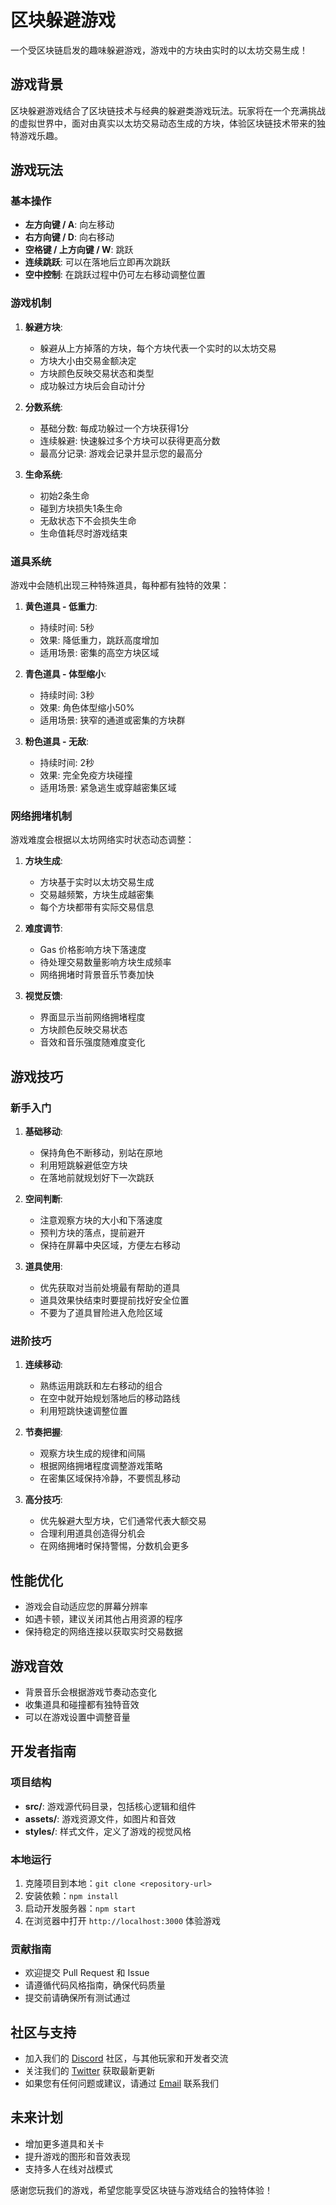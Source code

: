 # 区块躲避游戏

一个受区块链启发的趣味躲避游戏，游戏中的方块由实时的以太坊交易生成！

## 游戏背景

区块躲避游戏结合了区块链技术与经典的躲避类游戏玩法。玩家将在一个充满挑战的虚拟世界中，面对由真实以太坊交易动态生成的方块，体验区块链技术带来的独特游戏乐趣。

## 游戏玩法

### 基本操作
- **左方向键 / A**: 向左移动
- **右方向键 / D**: 向右移动
- **空格键 / 上方向键 / W**: 跳跃
- **连续跳跃**: 可以在落地后立即再次跳跃
- **空中控制**: 在跳跃过程中仍可左右移动调整位置

### 游戏机制
1. **躲避方块**: 
   - 躲避从上方掉落的方块，每个方块代表一个实时的以太坊交易
   - 方块大小由交易金额决定
   - 方块颜色反映交易状态和类型
   - 成功躲过方块后会自动计分

2. **分数系统**:
   - 基础分数: 每成功躲过一个方块获得1分
   - 连续躲避: 快速躲过多个方块可以获得更高分数
   - 最高分记录: 游戏会记录并显示您的最高分

3. **生命系统**:
   - 初始2条生命
   - 碰到方块损失1条生命
   - 无敌状态下不会损失生命
   - 生命值耗尽时游戏结束

### 道具系统
游戏中会随机出现三种特殊道具，每种都有独特的效果：

1. **黄色道具 - 低重力**:
   - 持续时间: 5秒
   - 效果: 降低重力，跳跃高度增加
   - 适用场景: 密集的高空方块区域

2. **青色道具 - 体型缩小**:
   - 持续时间: 3秒
   - 效果: 角色体型缩小50%
   - 适用场景: 狭窄的通道或密集的方块群

3. **粉色道具 - 无敌**:
   - 持续时间: 2秒
   - 效果: 完全免疫方块碰撞
   - 适用场景: 紧急逃生或穿越密集区域

### 网络拥堵机制
游戏难度会根据以太坊网络实时状态动态调整：

1. **方块生成**:
   - 方块基于实时以太坊交易生成
   - 交易越频繁，方块生成越密集
   - 每个方块都带有实际交易信息

2. **难度调节**:
   - Gas 价格影响方块下落速度
   - 待处理交易数量影响方块生成频率
   - 网络拥堵时背景音乐节奏加快

3. **视觉反馈**:
   - 界面显示当前网络拥堵程度
   - 方块颜色反映交易状态
   - 音效和音乐强度随难度变化

## 游戏技巧

### 新手入门
1. **基础移动**:
   - 保持角色不断移动，别站在原地
   - 利用短跳躲避低空方块
   - 在落地前就规划好下一次跳跃

2. **空间判断**:
   - 注意观察方块的大小和下落速度
   - 预判方块的落点，提前避开
   - 保持在屏幕中央区域，方便左右移动

3. **道具使用**:
   - 优先获取对当前处境最有帮助的道具
   - 道具效果快结束时要提前找好安全位置
   - 不要为了道具冒险进入危险区域

### 进阶技巧
1. **连续移动**:
   - 熟练运用跳跃和左右移动的组合
   - 在空中就开始规划落地后的移动路线
   - 利用短跳快速调整位置

2. **节奏把握**:
   - 观察方块生成的规律和间隔
   - 根据网络拥堵程度调整游戏策略
   - 在密集区域保持冷静，不要慌乱移动

3. **高分技巧**:
   - 优先躲避大型方块，它们通常代表大额交易
   - 合理利用道具创造得分机会
   - 在网络拥堵时保持警惕，分数机会更多

## 性能优化
- 游戏会自动适应您的屏幕分辨率
- 如遇卡顿，建议关闭其他占用资源的程序
- 保持稳定的网络连接以获取实时交易数据

## 游戏音效
- 背景音乐会根据游戏节奏动态变化
- 收集道具和碰撞都有独特音效
- 可以在游戏设置中调整音量

## 开发者指南

### 项目结构
- **src/**: 游戏源代码目录，包括核心逻辑和组件
- **assets/**: 游戏资源文件，如图片和音效
- **styles/**: 样式文件，定义了游戏的视觉风格

### 本地运行
1. 克隆项目到本地：`git clone <repository-url>`
2. 安装依赖：`npm install`
3. 启动开发服务器：`npm start`
4. 在浏览器中打开 `http://localhost:3000` 体验游戏

### 贡献指南
- 欢迎提交 Pull Request 和 Issue
- 请遵循代码风格指南，确保代码质量
- 提交前请确保所有测试通过

## 社区与支持
- 加入我们的 [Discord](https://discord.gg/your-invite-code) 社区，与其他玩家和开发者交流
- 关注我们的 [Twitter](https://twitter.com/your-twitter-handle) 获取最新更新
- 如果您有任何问题或建议，请通过 [Email](mailto:support@yourdomain.com) 联系我们

## 未来计划
- 增加更多道具和关卡
- 提升游戏的图形和音效表现
- 支持多人在线对战模式

感谢您玩我们的游戏，希望您能享受区块链与游戏结合的独特体验！

